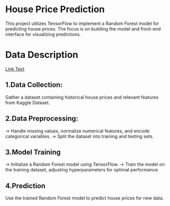 # House Price Prediction

This project utilizes TensorFlow to implement a Random Forest model for predicting house prices. The focus is on building the model and front-end interface for visualizing predictions.

# Data Description 

[Link Text]('data_description.txt')

## 1.Data Collection:

Gather a dataset containing historical house prices and relevant features from Kaggle Dataset.


## 2.Data Preprocessing:

-> Handle missing values, normalize numerical features, and encode categorical variables.
-> Split the dataset into training and testing sets.

## 3.Model Training

-> Initialize a Random Forest model using TensorFlow.
-> Train the model on the training dataset, adjusting hyperparameters for optimal performance.

## 4.Prediction

Use the trained Random Forest model to predict house prices for new data.

